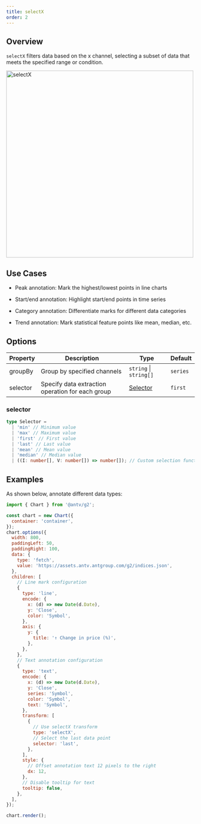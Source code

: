 ```yaml
---
title: selectX
order: 2
---
```


## Overview

`selectX` filters data based on the x channel, selecting a subset of data that meets the specified range or condition.

<img alt="selectX" src="https://mdn.alipayobjects.com/huamei_qa8qxu/afts/img/A*R-q2QaIHGccAAAAAAAAAAAAAemJ7AQ/original" width="500">

## Use Cases

- Peak annotation: Mark the highest/lowest points in line charts

- Start/end annotation: Highlight start/end points in time series

- Category annotation: Differentiate marks for different data categories

- Trend annotation: Mark statistical feature points like mean, median, etc.

## Options

| Property | Description                                      | Type                   | Default  |
| -------- | ------------------------------------------------ | ---------------------- | -------- |
| groupBy  | Group by specified channels                      | `string` \| `string[]` | `series` |
| selector | Specify data extraction operation for each group | [Selector](#selector)  | `first`  |

### selector

```ts
type Selector =
  | 'min' // Minimum value
  | 'max' // Maximum value
  | 'first' // First value
  | 'last' // Last value
  | 'mean' // Mean value
  | 'median' // Median value
  | ((I: number[], V: number[]) => number[]); // Custom selection function
```

## Examples

As shown below, annotate different data types:

```js | ob { inject: true }
import { Chart } from '@antv/g2';

const chart = new Chart({
  container: 'container',
});
chart.options({
  width: 800,
  paddingLeft: 50,
  paddingRight: 100,
  data: {
    type: 'fetch',
    value: 'https://assets.antv.antgroup.com/g2/indices.json',
  },
  children: [
    // Line mark configuration
    {
      type: 'line',
      encode: {
        x: (d) => new Date(d.Date),
        y: 'Close',
        color: 'Symbol',
      },
      axis: {
        y: {
          title: '↑ Change in price (%)',
        },
      },
    },
    // Text annotation configuration
    {
      type: 'text',
      encode: {
        x: (d) => new Date(d.Date),
        y: 'Close',
        series: 'Symbol',
        color: 'Symbol',
        text: 'Symbol',
      },
      transform: [
        {
          // Use selectX transform
          type: 'selectX',
          // Select the last data point
          selector: 'last',
        },
      ],
      style: {
        // Offset annotation text 12 pixels to the right
        dx: 12,
      },
      // Disable tooltip for text
      tooltip: false,
    },
  ],
});

chart.render();
```
